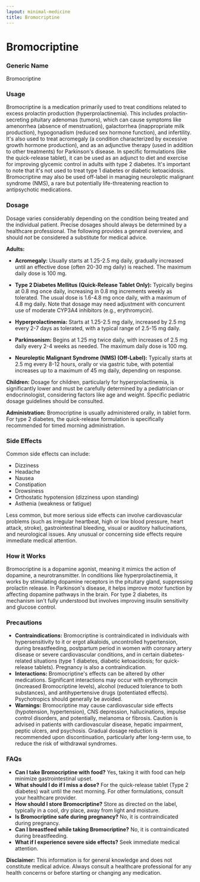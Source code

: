 ```yaml
---
layout: minimal-medicine
title: Bromocriptine
---
```


# Bromocriptine
### Generic Name
Bromocriptine

### Usage

Bromocriptine is a medication primarily used to treat conditions related to excess prolactin production (hyperprolactinemia).  This includes prolactin-secreting pituitary adenomas (tumors), which can cause symptoms like amenorrhea (absence of menstruation), galactorrhea (inappropriate milk production), hypogonadism (reduced sex hormone function), and infertility.  It's also used to treat acromegaly (a condition characterized by excessive growth hormone production), and as an adjunctive therapy (used in addition to other treatments) for Parkinson's disease. In specific formulations (like the quick-release tablet), it can be used as an adjunct to diet and exercise for improving glycemic control in adults with type 2 diabetes.  It's important to note that it's not used to treat type 1 diabetes or diabetic ketoacidosis.  Bromocriptine may also be used off-label in managing neuroleptic malignant syndrome (NMS), a rare but potentially life-threatening reaction to antipsychotic medications.


### Dosage

Dosage varies considerably depending on the condition being treated and the individual patient.  Precise dosages should always be determined by a healthcare professional.  The following provides a general overview, and should *not* be considered a substitute for medical advice.

**Adults:**

* **Acromegaly:**  Usually starts at 1.25-2.5 mg daily, gradually increased until an effective dose (often 20-30 mg daily) is reached. The maximum daily dose is 100 mg.

* **Type 2 Diabetes Mellitus (Quick-Release Tablet Only):** Typically begins at 0.8 mg once daily, increasing in 0.8 mg increments weekly as tolerated.  The usual dose is 1.6-4.8 mg once daily, with a maximum of 4.8 mg daily.  Note that dosage may need adjustment with concurrent use of moderate CYP3A4 inhibitors (e.g., erythromycin).

* **Hyperprolactinemia:** Starts at 1.25-2.5 mg daily, increased by 2.5 mg every 2-7 days as tolerated, with a typical range of 2.5-15 mg daily.

* **Parkinsonism:**  Begins at 1.25 mg twice daily, with increases of 2.5 mg daily every 2-4 weeks as needed. The maximum daily dose is 100 mg.

* **Neuroleptic Malignant Syndrome (NMS) (Off-Label):** Typically starts at 2.5 mg every 8-12 hours, orally or via gastric tube, with potential increases up to a maximum of 45 mg daily, depending on response.

**Children:** Dosage for children, particularly for hyperprolactinemia, is significantly lower and must be carefully determined by a pediatrician or endocrinologist, considering factors like age and weight.  Specific pediatric dosage guidelines should be consulted.

**Administration:**  Bromocriptine is usually administered orally, in tablet form.  For type 2 diabetes, the quick-release formulation is specifically recommended for timed morning administration.

### Side Effects

Common side effects can include:

* Dizziness
* Headache
* Nausea
* Constipation
* Drowsiness
* Orthostatic hypotension (dizziness upon standing)
* Asthenia (weakness or fatigue)


Less common, but more serious side effects can involve cardiovascular problems (such as irregular heartbeat, high or low blood pressure, heart attack, stroke), gastrointestinal bleeding, visual or auditory hallucinations, and neurological issues.  Any unusual or concerning side effects require immediate medical attention.

### How it Works

Bromocriptine is a dopamine agonist, meaning it mimics the action of dopamine, a neurotransmitter.  In conditions like hyperprolactinemia, it works by stimulating dopamine receptors in the pituitary gland, suppressing prolactin release. In Parkinson's disease, it helps improve motor function by affecting dopamine pathways in the brain.  For type 2 diabetes, its mechanism isn't fully understood but involves improving insulin sensitivity and glucose control.


### Precautions

* **Contraindications:**  Bromocriptine is contraindicated in individuals with hypersensitivity to it or ergot alkaloids, uncontrolled hypertension, during breastfeeding, postpartum period in women with coronary artery disease or severe cardiovascular conditions, and in certain diabetes-related situations (type 1 diabetes, diabetic ketoacidosis; for quick-release tablets).  Pregnancy is also a contraindication.
* **Interactions:**  Bromocriptine's effects can be altered by other medications.  Significant interactions may occur with erythromycin (increased Bromocriptine levels), alcohol (reduced tolerance to both substances), and antihypertensive drugs (potentiated effects).  Psychotropics should generally be avoided.
* **Warnings:**  Bromocriptine may cause cardiovascular side effects (hypotension, hypertension), CNS depression, hallucinations, impulse control disorders, and potentially, melanoma or fibrosis.  Caution is advised in patients with cardiovascular disease, hepatic impairment, peptic ulcers, and psychosis.  Gradual dosage reduction is recommended upon discontinuation, particularly after long-term use, to reduce the risk of withdrawal syndromes.

### FAQs

* **Can I take Bromocriptine with food?** Yes, taking it with food can help minimize gastrointestinal upset.
* **What should I do if I miss a dose?** For the quick-release tablet (Type 2 diabetes) wait until the next morning.  For other formulations, consult your healthcare provider.
* **How should I store Bromocriptine?** Store as directed on the label, typically in a cool, dry place, away from light and moisture.
* **Is Bromocriptine safe during pregnancy?** No, it is contraindicated during pregnancy.
* **Can I breastfeed while taking Bromocriptine?** No, it is contraindicated during breastfeeding.
* **What if I experience severe side effects?** Seek immediate medical attention.


**Disclaimer:** This information is for general knowledge and does not constitute medical advice. Always consult a healthcare professional for any health concerns or before starting or changing any medication.

